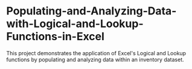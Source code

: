 # Populating-and-Analyzing-Data-with-Logical-and-Lookup-Functions-in-Excel
This project demonstrates the application of Excel's Logical and Lookup functions by populating and analyzing data within an inventory dataset. 
